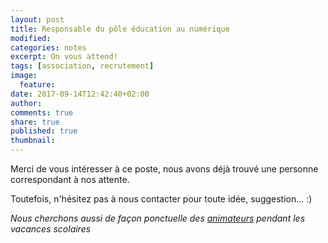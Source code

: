 ```yaml
---
layout: post
title: Responsable du pôle éducation au numérique
modified:
categories: notes
excerpt: On vous attend!
tags: [association, recrutement]
image:
  feature:
date: 2017-09-14T12:42:40+02:00
author: 
comments: true
share: true
published: true
thumbnail: 
---
```


Merci de vous intéresser à ce poste, nous avons déjà trouvé une personne correspondant à nos attente. 

Toutefois, n'hésitez pas à nous contacter pour toute idée, suggestion... :)

*Nous cherchons aussi de façon ponctuelle des [animateurs](http://lesbricodeurs.fr/notes/Les-Bricodeurs-Recrutent-2/) pendant les vacances scolaires*





